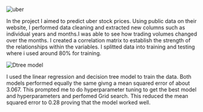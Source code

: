 
![uber](https://github.com/Kamuthuj/Uber-stock-prediction/assets/121629618/dcb5d5fd-75d2-4100-93cc-08cc1c632826)

In the project I aimed to predict uber stock prices. Using public data on their website, I performed data cleaning and extracted new columns such as individual years and months.I was able to see how trading volumes changed over the months. I created a correlation matrix to establish the strength of the relationships within the variables. I splitted data into training and testing where i used around 80% for training. 

![Dtree model](https://github.com/Kamuthuj/Uber-stock-prediction/assets/121629618/d8d48a2c-e532-49f8-83db-88530937879d)

I used the linear regression and decision tree model to train the data. Both models performed equally the same givng a mean squared error of about  3.067. This prompted me to do hyperparameter tuning to get the best model and  hyperparameters and perfomed Grid search. This reduced the mean squared error to 0.28 proving that the model worked well.
